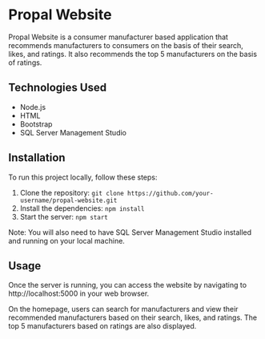 # Propal Website

Propal Website is a consumer manufacturer based application that recommends manufacturers to consumers on the basis of their search, likes, and ratings. It also recommends the top 5 manufacturers on the basis of ratings.

## Technologies Used

- Node.js
- HTML
- Bootstrap
- SQL Server Management Studio

## Installation

To run this project locally, follow these steps:

1. Clone the repository: `git clone https://github.com/your-username/propal-website.git`
2. Install the dependencies: `npm install`
3. Start the server: `npm start`

Note: You will also need to have SQL Server Management Studio installed and running on your local machine.

## Usage

Once the server is running, you can access the website by navigating to http://localhost:5000 in your web browser.

On the homepage, users can search for manufacturers and view their recommended manufacturers based on their search, likes, and ratings. The top 5 manufacturers based on ratings are also displayed.
